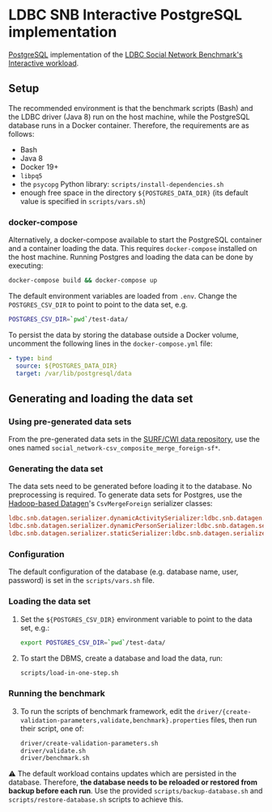 # LDBC SNB Interactive PostgreSQL implementation

[PostgreSQL](https://www.postgresql.org/) implementation of the [LDBC Social Network Benchmark's Interactive workload](https://github.com/ldbc/ldbc_snb_docs).

## Setup

The recommended environment is that the benchmark scripts (Bash) and the LDBC driver (Java 8) run on the host machine, while the PostgreSQL database runs in a Docker container. Therefore, the requirements are as follows:

* Bash
* Java 8
* Docker 19+
* `libpq5` 
* the `psycopg` Python library: `scripts/install-dependencies.sh`
* enough free space in the directory `${POSTGRES_DATA_DIR}` (its default value is specified in `scripts/vars.sh`)

### docker-compose

Alternatively, a docker-compose available to start the PostgreSQL container and a container loading the data. This requires `docker-compose` installed on the host machine. Running Postgres and loading the data can be done by executing:

```bash
docker-compose build && docker-compose up
```

The default environment variables are loaded from `.env`. Change the `POSTGRES_CSV_DIR` to point to point to the data set, e.g.

```bash
POSTGRES_CSV_DIR=`pwd`/test-data/
```

To persist the data by storing the database outside a Docker volume, uncomment the following lines in the `docker-compose.yml` file:

```yaml
- type: bind
  source: ${POSTGRES_DATA_DIR}
  target: /var/lib/postgresql/data
```

## Generating and loading the data set

### Using pre-generated data sets

From the pre-generated data sets in the [SURF/CWI data repository](https://hdl.handle.net/11112/e6e00558-a2c3-9214-473e-04a16de09bf8), use the ones named `social_network-csv_composite_merge_foreign-sf*`.

### Generating the data set

The data sets need to be generated before loading it to the database. No preprocessing is required. To generate data sets for Postgres, use the [Hadoop-based Datagen](https://github.com/ldbc/ldbc_snb_datagen_hadoop)'s `CsvMergeForeign` serializer classes:

```ini
ldbc.snb.datagen.serializer.dynamicActivitySerializer:ldbc.snb.datagen.serializer.snb.csv.dynamicserializer.activity.CsvMergeForeignDynamicActivitySerializer
ldbc.snb.datagen.serializer.dynamicPersonSerializer:ldbc.snb.datagen.serializer.snb.csv.dynamicserializer.person.CsvMergeForeignDynamicPersonSerializer
ldbc.snb.datagen.serializer.staticSerializer:ldbc.snb.datagen.serializer.snb.csv.staticserializer.CsvMergeForeignStaticSerializer
```

### Configuration

The default configuration of the database (e.g. database name, user, password) is set in the `scripts/vars.sh` file.

### Loading the data set

1. Set the `${POSTGRES_CSV_DIR}` environment variable to point to the data set, e.g.:

    ```bash
    export POSTGRES_CSV_DIR=`pwd`/test-data/
    ```

2. To start the DBMS, create a database and load the data, run:

    ```bash
    scripts/load-in-one-step.sh
    ```

### Running the benchmark

3. To run the scripts of benchmark framework, edit the `driver/{create-validation-parameters,validate,benchmark}.properties` files, then run their script, one of:

    ```bash
    driver/create-validation-parameters.sh
    driver/validate.sh
    driver/benchmark.sh
    ```

:warning: The default workload contains updates which are persisted in the database. Therefore, **the database needs to be reloaded or restored from backup before each run**. Use the provided `scripts/backup-database.sh` and `scripts/restore-database.sh` scripts to achieve this.